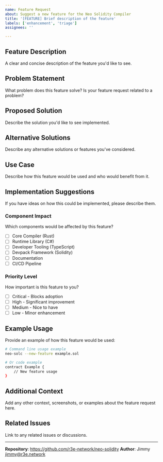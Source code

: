 ```yaml
---
name: Feature Request
about: Suggest a new feature for the Neo Solidity Compiler
title: '[FEATURE] Brief description of the feature'
labels: ['enhancement', 'triage']
assignees: ''

---
```


## Feature Description
A clear and concise description of the feature you'd like to see.

## Problem Statement
What problem does this feature solve? Is your feature request related to a problem?

## Proposed Solution
Describe the solution you'd like to see implemented.

## Alternative Solutions
Describe any alternative solutions or features you've considered.

## Use Case
Describe how this feature would be used and who would benefit from it.

## Implementation Suggestions
If you have ideas on how this could be implemented, please describe them.

### Component Impact
Which components would be affected by this feature?
- [ ] Core Compiler (Rust)
- [ ] Runtime Library (C#)
- [ ] Developer Tooling (TypeScript)
- [ ] Devpack Framework (Solidity)
- [ ] Documentation
- [ ] CI/CD Pipeline

### Priority Level
How important is this feature to you?
- [ ] Critical - Blocks adoption
- [ ] High - Significant improvement
- [ ] Medium - Nice to have
- [ ] Low - Minor enhancement

## Example Usage
Provide an example of how this feature would be used:

```bash
# Command line usage example
neo-solc --new-feature example.sol

# Or code example
contract Example {
    // New feature usage
}
```

## Additional Context
Add any other context, screenshots, or examples about the feature request here.

## Related Issues
Link to any related issues or discussions.

---
**Repository**: https://github.com/r3e-network/neo-solidity
**Author**: Jimmy <jimmy@r3e.network>